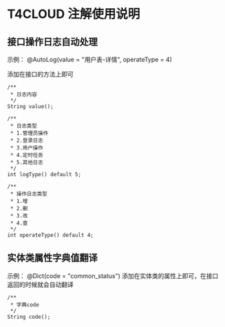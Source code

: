 # T4CLOUD 注解使用说明

## **接口操作日志自动处理**

示例：
@AutoLog(value = "用户表-详情", operateType = 4)

添加在接口的方法上即可

    /**
     * 日志内容
     */
    String value();

    /**
     * 日志类型
     * 1.管理员操作
     * 2.登录日志
     * 3.用户操作
     * 4.定时任务
     * 5.其他日志
     */
    int logType() default 5;

    /**
     * 操作日志类型
     * 1.增
     * 2.删
     * 3.改
     * 4.查
     */
    int operateType() default 4;
    

## **实体类属性字典值翻译** 

示例： @Dict(code = "common_status")
添加在实体类的属性上即可，在接口返回的时候就会自动翻译

    /**
     * 字典code
     */
    String code();